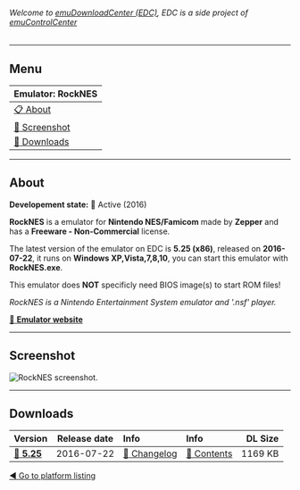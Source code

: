 ###### Welcome to [emuDownloadCenter (EDC)](https://github.com/PhoenixInteractiveNL/emuDownloadCenter/wiki/), EDC is a side project of [emuControlCenter](https://github.com/PhoenixInteractiveNL/emuControlCenter/wiki/)
***
## Menu
| **Emulator: RockNES** |
|:---------|
| [:clipboard: About](#about) |
| [:sunrise: Screenshot](#screen) |
| [:floppy_disk: Downloads](#downloads) |
***
## About
**Developement state:** :large_blue_circle: Active (2016)

**RockNES** is a emulator for **Nintendo NES/Famicom** made by **Zepper** and has a **Freeware - Non-Commercial** license.

The latest version of the emulator on EDC is **5.25 (x86)**, released on **2016-07-22**, it runs on **Windows XP,Vista,7,8,10**, you can start this emulator with **RockNES.exe**.

This emulator does **NOT** specificly need BIOS image(s) to start ROM files!

_RockNES is a Nintendo Entertainment System emulator and '.nsf' player._

[:link: **Emulator website**](http://rocknes.web.fc2.com)
***
## Screenshot
![](https://raw.githubusercontent.com/PhoenixInteractiveNL/emuDownloadCenter/master/hooks/rocknes/emulator_screen_01.jpg "RockNES screenshot.")
***
## Downloads
| Version  | Release date  | Info       | Info       | DL Size    |
|:---------|:-------------:|:-----------|:-----------|-----------:|
| [:floppy_disk: **5.25**](https://github.com/PhoenixInteractiveNL/edc-repo0004/raw/master/rocknes/5.25.7z) | 2016-07-22 | [:page_facing_up: Changelog](https://github.com/PhoenixInteractiveNL/edc-repo0004/blob/master/rocknes/5.25_changelog.txt) | [:mag_right: Contents](https://github.com/PhoenixInteractiveNL/edc-repo0004/blob/master/rocknes/5.25_contents.txt) | 1169 KB |

[:arrow_backward: Go to platform listing](https://github.com/PhoenixInteractiveNL/emuDownloadCenter/wiki/EDC-Platform-List)
